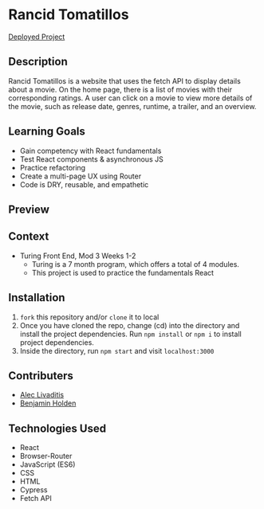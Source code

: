 # Rancid Tomatillos

[Deployed Project](https://rancid-tomatillos-gules.vercel.app/) 

## Description
Rancid Tomatillos is a website that uses the fetch API to display details about a movie.  On the home page, there is a list of movies with their corresponding ratings.  A user can click on a movie to view more details of the movie, such as release date, genres, runtime, a trailer, and an overview.

## Learning Goals
- Gain competency with React fundamentals
- Test React components & asynchronous JS
- Practice refactoring
- Create a multi-page UX using Router
- Code is DRY, reusable, and empathetic


## Preview

## Context

- Turing Front End, Mod 3 Weeks 1-2
  - Turing is a 7 month program, which offers a total of 4 modules.
  - This project is used to practice the fundamentals React


## Installation
1. `fork` this repository and/or `clone` it to local
1. Once you have cloned the repo, change (cd) into the directory and install the project dependencies. Run `npm install` or `npm i` to install project dependencies.
1. Inside the directory, run `npm start` and visit `localhost:3000`


## Contributers
- [Alec Livaditis](https://github.com/alivaditis)
- [Benjamin Holden](https://github.com/BenHolden010)


## Technologies Used
- React
- Browser-Router
- JavaScript (ES6)
- CSS
- HTML
- Cypress
- Fetch API